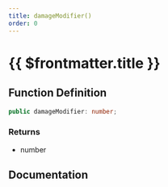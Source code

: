 ```yaml
---
title: damageModifier()
order: 0
---
```


# {{ $frontmatter.title }}

<!--@include: ./damageModifier_partial_header.md-->

## Function Definition

```ts
public damageModifier: number;
```

### Returns

* number

## Documentation

<!--@include: ./damageModifier_partial_footer.md-->
